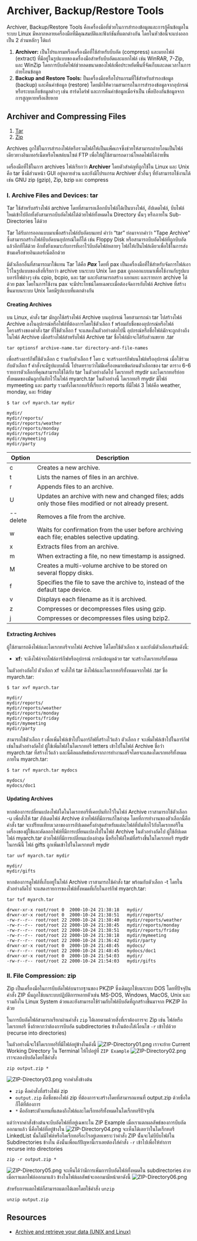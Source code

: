 # Archiver, Backup/Restore Tools

Archiver, Backup/Restore Tools คือเครื่องมือที่ช่วยในการสำรองข้อมูลและการกู้คืนข้อมูลในระบบ Linux
มีหลากหลายเครื่องมือที่มีคุณสมบัติและฟังก์ชันที่แตกต่างกัน โดยในหัวข้อนี้จะแบ่งออกเป็น 2 ส่วนหลักๆ ได้แก่

1. **Archiver:** เป็นโปรแกรมหรือเครื่องมือที่ใช้สำหรับบีบอัด (compress) และแยกไฟล์ (extract)
   ที่มีอยู่ในรูปแบบของเครื่องมือสำหรับบีบอัดและแยกไฟล์ เช่น WinRAR, 7-Zip, และ WinZip
   โดยการบีบอัดไฟล์ช่วยลดขนาดของไฟล์เพื่อประหยัดพื้นที่จัดเก็บและลดเวลาในการถ่ายโอนข้อมูล
2. **Backup and Restore Tools:** ป็นเครื่องมือหรือโปรแกรมที่ใช้สำหรับสำรองข้อมูล (backup) และคืนค่าข้อมูล (restore)
   โดยมักให้ความสามารถในการสำรองข้อมูลจากอุปกรณ์หรือระบบเก็บข้อมูลต่างๆ เช่น ฮาร์ดไดร์ฟ และการคืนค่าข้อมูลเมื่อจำเป็น
   เพื่อป้องกันข้อมูลจากการสูญหายหรือเสียหาย

## Archiver and Compressing Files

1. [Tar](#i-archive-files-and-devices-tar)
2. [Zip](#ii-file-compression-zip)

Archives
ถูกใช้ในการสำรองไฟล์หรือรวมไฟล์ให้เป็นแพ็คเกจซึ่งช่วยให้สามารถถ่ายโอนเป็นไฟล์เดียวทางอินเทอร์เน็ตหรือโพสต์บนไซต์ FTP
เพื่อให้ผู้ใช้สามารถดาวน์โหลดไฟล์ได้ง่ายขึ้น

เครื่องมือที่ใช้ในการ archives ไฟล์เรียกว่า **Archiver** โดยตัวสำคํญที่ถูกใช้ใน Linux และ Unix คือ tar ซึ่งมีส่วนหน้า
GUI อยู่หลายส่วน
และยังมีโปรแกรม Archiver ตัวอื่นๆ ที่ยังสามารถใช้งานได้เช่น GNU zip (gzip), Zip, bzip และ compress

### I. Archive Files and Devices: tar

Tar ใช้สำหรับสร้างไฟล์ archive โดยที่สามารถเลือกบีบไฟล์ได้เป็นบางไฟล์, อัปเดตไฟล์,
บีบไฟล์ใหม่เข้าไปอีกทั้งยังสามารถบีบอัดไฟล์ได้ด้วยไฟล์ทั้งหมดใน Directory นั้นๆ หรือภายใน Sub-Directories ได้ด้วย

Tar ได้รับการออกแบบมาเพื่อสร้างไฟล์บับอัดบนเทป คำว่า “tar” ย่อมาจากคำว่า "Tape Archive"
ซึ่งสามารถสร้างไฟล์บีบอัดบนอุปกรณ์ใดก็ได้ เช่น Floppy Disk หรือสามารถบีบอัดไฟล์ที่ถูกบีบอัดแล้วอีกทีได้ด้วย
อีกทั้งยังเหมาะกับการที่เอาไว้บีบอัดไฟล์หลายๆ ไฟล์ให้เป็นไฟล์เดียวเพื่อใช้ในการส่งข้ามเครือข่ายอินเตอร์เน็ตอีกด้วย

มีตัวเลือกอื่นที่สามารถมาใช้แทน Tar ได้คือ **_Pax_** โดยที่ pax
เป็นเครื่องมือที่ใช้สำหรับจัดการไฟล์เอาไว้ในรูปแบบของสิ่งที่เรียกว่า archive บนระบบ Unix โดย pax
ถูกออกแบบมาเพื่อใช้งานกับรูปแบบอาร์กีฟต่างๆ เช่น cpio, bcpio, และ tar และยังสามารถสร้าง แยกแยะ และรายการ archive ได้ด้วย
pax
โดยในการใช้งาน pax จะมีประโยชน์โดยเฉพาะเมื่อต้องจัดการกับไฟล์ Archive ที่สร้างขึ้นมาบนระบบ Unix โดยมีรูปแบบที่แตกต่างกัน

#### Creating Archives

บน Linux, คำสั่ง tar มักถูกใช้สร้างไฟล์ Archive บนอุปกรณ์ โดยสามารถนำ tar
ไปสร้างไฟล์ Archive ลงในอุปกรณ์หรือไฟล์ที่ต้องการโดยใช้ตัวเลือก f พร้อมกับชื่อของอุปกรณ์หรือไฟล์ โครงสร้างของคำสั่ง tar
ที่ใช้ตัวเลือก f จะแสดงในตัวอย่างต่อไปนี้ อุปกรณ์หรือชื่อไฟล์มักจะถูกอ้างถึงในไฟล์ Archive เมื่อสร้างไฟล์สำหรับไฟล์
Archive tar
ชื่อไฟล์มักจะได้รับส่วนขยาย .tar

```shell
tar optionsf archive-name.tar directory-and-file-names
```

เพื่อสร้างอาร์กีฟใช้ตัวเลือก c ร่วมกับตัวเลือก f โดย c จะสร้างอาร์กีฟบนไฟล์หรืออุปกรณ์ เมื่อใช้ร่วมกับตัวเลือก f
คำสั่งจะมีรูปแบบดังนี้ โปรดทราบว่าไม่มีเครื่องหมายขีดก่อนตัวเลือกของ tar ตาราง 6-6 รายการตัวเลือกที่คุณสามารถใช้ได้กับ
tar ในตัวอย่างถัดไป ไดเรกทอรี mydir และไดเรกทอรีย่อยทั้งหมดของมันถูกบันทึกไว้ในไฟล์ myarch.tar ในตัวอย่างนี้ ไดเรกทอรี
mydir มีไฟล์ mymeeting และ party รวมทั้งไดเรกทอรีที่เรียกว่า reports ที่มีไฟล์ 3 ไฟล์คือ weather, monday, และ friday

```shell
$ tar cvf myarch.tar mydir

mydir/
mydir/reports/
mydir/reports/weather
mydir/reports/monday
mydir/reports/friday
mydir/mymeeting
mydir/party
```

| Option   | Description                                                                                           |
|----------|-------------------------------------------------------------------------------------------------------|
| c        | Creates a new archive.                                                                                |
| t        | Lists the names of files in an archive.                                                               |
| r        | Appends files to an archive.                                                                          |
| U        | Updates an archive with new and changed files; adds only those files modified or not already present. |
| --delete | Removes a file from the archive.                                                                      |
| w        | Waits for confirmation from the user before archiving each file; enables selective updating.          |
| x        | Extracts files from an archive.                                                                       |
| m        | When extracting a file, no new timestamp is assigned.                                                 |
| M        | Creates a multi-volume archive to be stored on several floppy disks.                                  |
| f        | Specifies the file to save the archive to, instead of the default tape device.                        |
| v        | Displays each filename as it is archived.                                                             |
| z        | Compresses or decompresses files using gzip.                                                          |
| j        | Compresses or decompresses files using bzip2.                                                         |

#### Extracting Archives

ผู้ใช้สามารถดึงไฟล์และไดเรกทอรีจากไฟล์ Archive ได้โดยใช้ตัวเลือก x และยังมีตัวเลือกเสริมดังนี้:

- **xf:** จะดึงไฟล์จากไฟล์อาร์กีฟหรืออุปกรณ์ การดึงข้อมูลด้วย tar จะสร้างไดเรกทอรีทั้งหมด

ในตัวอย่างถัดไป ตัวเลือก xf จะสั่งให้ tar ดึงไฟล์และไดเรกทอรีทั้งหมดจากไฟล์
.tar ชื่อ myarch.tar:

```shell
$ tar xvf myarch.tar

mydir/
mydir/reports/
mydir/reports/weather
mydir/reports/monday
mydir/reports/friday
mydir/mymeeting
mydir/party
```

สามารถใข้ตัวเลือก r เพื่อเพิ่มไฟล์เข้าไปในอาร์กีฟที่สร้างไว้แล้ว ตัวเลือก r จะเพิ่มไฟล์เข้าไปในอาร์กีฟ
เช่นในตัวอย่างถัดไป
ผู้ใช้เพิ่มไฟล์ในไดเรกทอรี letters เข้าไปในไฟล์ Archive ชื่อว่่า myarch.tar ที่สร้างไว้แล้ว
และนี่คือผลลัพธ์หลังจากการทำงานเสร็จโดยจะแสดงไดเรกทอรีทั้งหมดภายใน myarch.tar:

```shell
$ tar rvf myarch.tar mydocs

mydocs/
mydocs/doc1
```

#### Updating Archives

หากต้องการเปลี่ยนแปลงไฟล์ใดในไดเรกทอรีที่เคยบันทึกไว้ในไฟล์ Archive เราสามารถใช้ตัวเลือก -u เพื่อสั่งให้ tar
อัปเดตไฟล์ Archive ด้วยไฟล์ที่มีการแก้ไขล่าสุด โดยที่การทำงานของตัวเลือกนี้คือคำสั่ง tar
จะเปรียบเทียบเวลาของการอัปเดตครั้งล่าสุดสำหรับแต่ละไฟล์ที่บันทึกไว้กับไดเรกทอรีในเครื่องของผู้ใช้และคัดลอกไฟล์ที่มีการเปลี่ยนแปลงไปในไฟล์
Archive
ในตัวอย่างถัดไป ผู้ใช้อัปเดตไฟล์ myarch.tar
ด้วยไฟล์ที่มีการเปลี่ยนแปลงล่าสุด นี้หรือไฟล์ใหม่ที่สร้างขึ้นในไดเรกทอรี mydir ในกรณีนี้ ไฟล์ gifts
ถูกเพิ่มเข้าไปในไดเรกทอรี mydir

```shell
tar uvf myarch.tar mydir

mydir/
mydir/gifts
```

หากต้องการดูไฟล์ที่เก็บอยู่ในไฟล์ Archive เราสามารถใช้คำสั่ง tar พร้อมกับตัวเลือก -t โดยในตัวอย่างถัดไป
จะแสดงรายการของไฟล์ทั้งหมดที่เก็บในอาร์กีฟ myarch.tar:

```shell
tar tvf myarch.tar

drwxr-xr-x root/root 0  2000-10-24 21:38:18   mydir/
drwxr-xr-x root/root 0  2000-10-24 21:38:51   mydir/reports/
-rw-r--r-- root/root 22 2000-10-24 21:38:40   mydir/reports/weather
-rw-r--r-- root/root 22 2000-10-24 21:38:45   mydir/reports/monday
-rw-r--r-- root/root 22 2000-10-24 21:38:51   mydir/reports/friday
-rw-r--r-- root/root 22 2000-10-24 21:38:18   mydir/mymeeting
-rw-r--r-- root/root 22 2000-10-24 21:36:42   mydir/party
drwxr-xr-x root/root 0  2000-10-24 21:48:45   mydocs/
-rw-r--r-- root/root 22 2000-10-24 21:48:45   mydocs/doc1
drwxr-xr-x root/root 0  2000-10-24 21:54:03   mydir/
-rw-r--r-- root/root 22 2000-10-24 21:54:03   mydir/gifts
```

### II. File Compression: zip

Zip เป็นเครื่องมือในการบีบอัดไฟล์บนรากฐานของ PKZIP ซึ่งเดิมถูกใช้บนระบบ DOS โดยที่ปัจจุปันคำสั่ง ZIP
นั้นถูกใช้บนระบบปฏิบัติการหลายตัวเช่น MS-DOS, Windows, MacOS, Unix และรวมถึงใน Linux System
ด้วยและยังสามารถใช้ร่วมกับไฟล์บีบอัดที่ถูกสร้างขึ้นมาจาก PKZIP อีกด้วย

ในการบีบอัดไฟล์สามารถเรียกผ่านคำสั่ง `zip` ได้เลยตามด้วยสิ่งที่เราต้องการจะ Zip เช่น ไฟล์หรือไดเรกทอรี
ซึ่งถ้าหากว่าต้องการบีบอัด subdirectories ข้างในต้องใส่เงื่อนไข `-r`
เข้าไปด้วย (recurse into directories)

ในตัวอย่างนี้จะใช้ไดเรกทอรีที่มีไฟล์อยู่ข้างในดังนี้
![ZIP-Directory01.png](../assets/img/89%20Archiver/ZIP-Directory01.png)
เราจะย้าย Current Working Directory ใน Terminal ให้ไปอยู่ที่ `ZIP Example`
![ZIP-Directory02.png](../assets/img/89%20Archiver/ZIP-Directory02.png)
เราจะลองบีบอัดโดยใช้คำสั่ง

```shell
zip output.zip *
```

![ZIP-Directory03.png](../assets/img/89%20Archiver/ZIP-Directory03.png)
จากคำสั่งข้างต้น

- `zip` คือคำสั่งที่สร้างไฟล์ zip
- `output.zip` คือชื่อของไฟล์ zip ที่ต้องการจะสร้างโดยที่สามารถแทนที่ output.zip
  ด้วยชื่อใดก็ได้ที่ต้องการ
- `*` คืออักขระตัวแทนที่แสดงถึงไฟล์และไดเร็กทอรีทั้งหมดในไดเร็กทอรีปัจจุบัน

แต่ว่าจากคำสั่งข้างต้นจะบีบอัดไฟล์ที่อยู่เฉพาะใน ZIP Example เมื่อเราแตกผลลัพธ์ของการบีบอัดออกมาแล้ว
นี่คือไฟล์ที่อยู่ข้างใน
![ZIP-Directory04.png](../assets/img/89%20Archiver/ZIP-Directory04.png)
จะเห็นได้เลยว่าในไดเร็กทอรี LinkedList นั้นไม่มีไฟล์หรือไดเร็กทอรี่อะไรอยู่เลยเพราะว่าคำสั่ง ZIP นั้่นจะไม่บีบีบไฟล์ใน
Subdirectories ข้างใน ดังนั้นเพื่อแก่้ปัญหานี้เราเลยต้องใส่คำสั่ง `-r` เข้าไปเพื่อให้ทำการ recurse into directories

```shell
zip -r output.zip *
```

![ZIP-Directory05.png](../assets/img/89%20Archiver/ZIP-Directory05.png)
จะเห็นได้ว่ามีการเพิ่มการบีบอัดไฟล์ทั้งหมดใน subdirectories ด้วย เมื่อเราแตกไฟล์ออกมาแล้ว
ข้างในไฟล์ผลลัพธ์จะออกมามีหน้าตาดังนี้
![ZIP-Directory06.png](../assets/img/89%20Archiver/ZIP-Directory06.png)

สำหรับการแตกไฟล์ก็สามารถแตกได้เลยโดยใช้คำสั่ง `unzip`

```shell
unzip output.zip
```

## Resources

- [Archive and retrieve your data (UNIX and Linux)](https://www.ibm.com/docs/en/spectrum-protect/8.1.9?topic=clients-archive-retrieve-your-data-unix-linux)